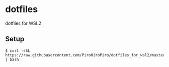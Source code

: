 # dotfiles

dotfiles for WSL2

## Setup

```shell
$ curl -sSL https://raw.githubusercontent.com/PiroHiroPiro/dotfiles_for_wsl2/master/install.sh | bash
```
